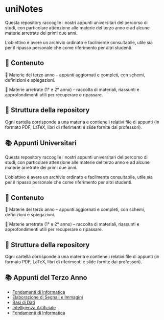# uniNotes
Questa repository raccoglie i nostri appunti universitari del percorso di studi, con particolare attenzione alle materie del terzo anno e ad alcune materie arretrate dei primi due anni.

L’obiettivo è avere un archivio ordinato e facilmente consultabile, utile sia per il ripasso personale che come riferimento per altri studenti.

## 📖 Contenuto

📘 Materie del terzo anno – appunti aggiornati e completi, con schemi, definizioni e spiegazioni.

📗 Materie arretrate (1° e 2° anno) – raccolta di materiali, riassunti e approfondimenti utili per recuperare o ripassare.

## 🧭 Struttura della repository

Ogni cartella corrisponde a una materia e contiene i relativi file di appunti (in formato PDF, LaTeX, libri di riferimenti e slide fornite dai professori).

## 📚 Appunti Universitari
Questa repository raccoglie i nostri appunti universitari del percorso di studi, con particolare attenzione alle materie del terzo anno e ad alcune materie arretrate dei primi due anni.

L’obiettivo è avere un archivio ordinato e facilmente consultabile, utile sia per il ripasso personale che come riferimento per altri studenti.

## 📖 Contenuto

📘 Materie del terzo anno – appunti aggiornati e completi, con schemi, definizioni e spiegazioni.

📗 Materie arretrate (1° e 2° anno) – raccolta di materiali, riassunti e approfondimenti utili per recuperare o ripassare.

## 🧭 Struttura della repository

Ogni cartella corrisponde a una materia e contiene i relativi file di appunti (in formato PDF, LaTeX, libri di riferimenti e slide fornite dai professori).

## 📚 Appunti del Terzo Anno
- [Fondamenti di Informatica](./01-TerzoAnno/01-PrimoSemestre/01-FondamentiInformatica/FondamentiInformatica.pdf)
- [Elaborazione di Segnali e Immagini](./01-TerzoAnno/01-PrimoSemestre/02-ElaborazioneDiSegnaliEImmagini/ElaborazioneDiSegnaliEImmagini.pdf)
- [Basi di Dati](./01-TerzoAnno/01-PrimoSemestre/03-BasiDiDati/BasiDiDati.pdf)
- [Intelligenza Artificiale](./01-TerzoAnno/01-PrimoSemestre/04-IntelligenzaArtificiale/IntelligenzaArtificiale.pdf)
- [Fondamenti di Informatica](./01-TerzoAnno/01-PrimoSemestre/01-FondamentiInformatica/FondamentiInformatica.pdf)
